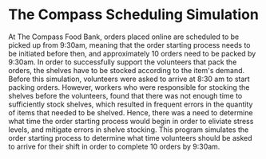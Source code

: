 # The Compass Scheduling Simulation
At The Compass Food Bank, orders placed online are scheduled to be picked up from 9:30am, meaning that the order starting process needs to be initiated before then, and approximately 10 orders need to be packed by 9:30am. In order to successfully support the volunteers that pack the orders, the shelves have to be stocked according to the item's demand. Before this simulation, volunteers were asked to arrive at 8:30 am to start packing orders. However, workers who were responsible for stocking the shelves before the volunteers, found that there was not enough time to sufficiently stock shelves, which resulted in frequent errors in the quantity of items that needed to be shelved. Hence, there was a need to determine what time the order starting process would begin in order to eliviate stress levels, and mitigate errors in shelve stocking. This program simulates the order starting process to determine what time volunteers should be asked to arrive for their shift in order to complete 10 orders by 9:30am. 
